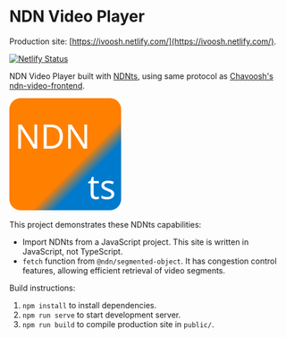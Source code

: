 # NDN Video Player

Production site: [https://ivoosh.netlify.com/](https://ivoosh.netlify.com/).

[![Netlify Status](https://api.netlify.com/api/v1/badges/9397d137-4482-488d-a4b5-78d1e9cf6c00/deploy-status)](https://ivoosh.netlify.com/)

NDN Video Player built with [NDNts](https://yoursunny.com/p/NDNts/), using same protocol as [Chavoosh's ndn-video-frontend](https://github.com/chavoosh/ndn-video-frontend).

![NDNts logo](public/logo.svg)

This project demonstrates these NDNts capabilities:

* Import NDNts from a JavaScript project.
  This site is written in JavaScript, not TypeScript.
* `fetch` function from `@ndn/segmented-object`.
  It has congestion control features, allowing efficient retrieval of video segments.

Build instructions:

1. `npm install` to install dependencies.
2. `npm run serve` to start development server.
3. `npm run build` to compile production site in `public/`.
